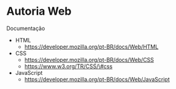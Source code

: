 # Autoria Web

Documentação
- HTML
  - https://developer.mozilla.org/pt-BR/docs/Web/HTML
- CSS
  - https://developer.mozilla.org/pt-BR/docs/Web/CSS
  - https://www.w3.org/TR/CSS/\#css
- JavaScript
  - https://developer.mozilla.org/pt-BR/docs/Web/JavaScript

